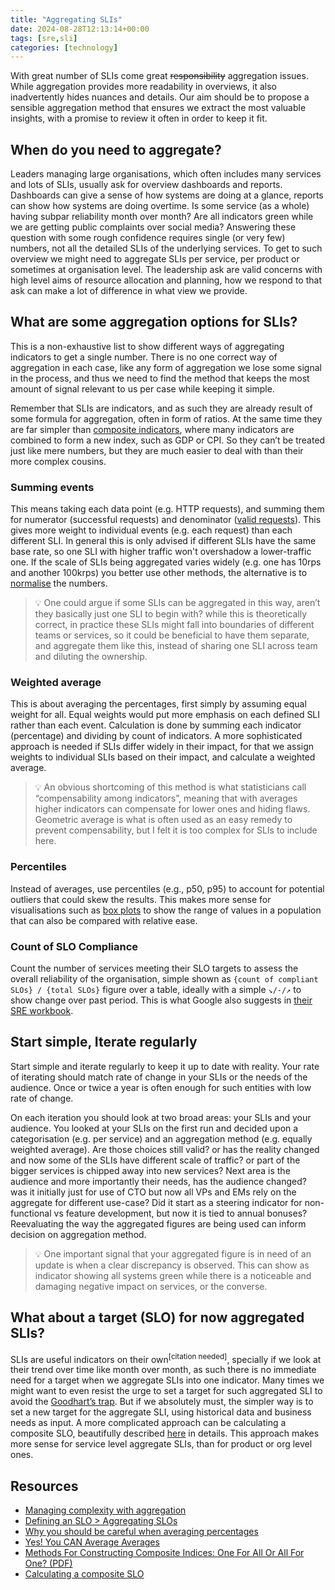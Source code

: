 ```yaml
---
title: "Aggregating SLIs"
date: 2024-08-28T12:13:14+00:00
tags: [sre,sli]
categories: [technology]
---
```


With great number of SLIs come great ~~responsibility~~ aggregation issues. While aggregation provides more readability in overviews, it also inadvertently hides nuances and details. Our aim should be to propose a sensible aggregation method that ensures we extract the most valuable insights, with a promise to review it often in order to keep it fit.

## When do you need to aggregate?

Leaders managing large organisations, which often includes many services and lots of SLIs, usually ask for overview dashboards and reports. Dashboards can give a sense of how systems are doing at a glance, reports can show how systems are doing overtime. Is some service (as a whole) having subpar reliability month over month? Are all indicators green while we are getting public complaints over social media? Answering these question with some rough confidence requires single (or very few) numbers, not all the detailed SLIs of the underlying services. To get to such overview we might need to aggregate SLIs per service, per product or sometimes at organisation level. The leadership ask are valid concerns with high level aims of resource allocation and planning, how we respond to that ask can make a lot of difference in what view we provide.

## What are some aggregation options for SLIs?

This is a non-exhaustive list to show different ways of aggregating indicators to get a single number. There is no one correct way of aggregation in each case, like any form of aggregation we lose some signal in the process, and thus we need to find the method that keeps the most amount of signal relevant to us per case while keeping it simple.

Remember that SLIs are indicators, and as such they are already result of some formula for aggregation, often in form of ratios. At the same time they are far simpler than [composite indicators](https://link.springer.com/referenceworkentry/10.1007/978-3-642-04898-2_15), where many indicators are combined to form a new index, such as GDP or CPI. So they can’t be treated just like mere numbers, but they are much easier to deal with than their more complex cousins.

### Summing events

This means taking each data point (e.g. HTTP requests), and summing them for numerator (successful requests) and denominator ([valid requests](https://blog.alexewerlof.com/p/valid-vs-total)). This gives more weight to individual events (e.g. each request) than each different SLI. In general this is only advised if different SLIs have the same base rate, so one SLI with higher traffic won't overshadow a lower-traffic one. If the scale of SLIs being aggregated varies widely (e.g. one has 10rps and another 100krps) you better use other methods, the alternative is to [normalise](https://en.wikipedia.org/wiki/Normalization_(statistics)) the numbers.

>💡 One could argue if some SLIs can be aggregated in this way, aren’t they basically just one SLI to begin with? while this is theoretically correct, in practice these SLIs might fall into boundaries of different teams or services, so it could be beneficial to have them separate, and aggregate them like this, instead of sharing one SLI across team and diluting the ownership.


### Weighted average

This is about averaging the percentages, first simply by assuming equal weight for all. Equal weights would put more emphasis on each defined SLI rather than each event. Calculation is done by summing each indicator (percentage) and dividing by count of indicators. A more sophisticated approach is needed if SLIs differ widely in their impact, for that we assign weights to individual SLIs based on their impact, and calculate a weighted average.

>💡 An obvious shortcoming of this method is what statisticians call “compensability among indicators”, meaning that with averages higher indicators can compensate for lower ones and hiding flaws. Geometric average is what is often used as an easy remedy to prevent compensability, but I felt it is too complex for SLIs to include here.


### Percentiles

Instead of averages, use percentiles (e.g., p50, p95) to account for potential outliers that could skew the results. This makes more sense for visualisations such as [box plots](https://en.wikipedia.org/wiki/Box_plot) to show the range of values in a population that can also be compared with relative ease.

### Count of SLO Compliance

Count the number of services meeting their SLO targets to assess the overall reliability of the organisation, simple shown as `{count of compliant SLOs} / {total SLOs}` figure over a table, ideally with a simple `↘/-/↗` to show change over past period. This is what Google also suggests in [their SRE workbook](https://sre.google/workbook/implementing-slos/#slo-compliance-report).

## Start simple, Iterate regularly

Start simple and iterate regularly to keep it up to date with reality. Your rate of iterating should match rate of change in your SLIs or the needs of the audience. Once or twice a year is often enough for such entities with low rate of change.

On each iteration you should look at two broad areas: your SLIs and your audience. You looked at your SLIs on the first run and decided upon a categorisation (e.g. per service) and an aggregation method (e.g. equally weighted average). Are those choices still valid? or has the reality changed and now some of the SLIs have different scale of traffic? or part of the bigger services is chipped away into new services? Next area is the audience and more importantly their needs, has the audience changed? was it initially just for use of CTO but now all VPs and EMs rely on the aggregate for different use-case? Did it start as a steering indicator for non-functional vs feature development, but now it is tied to annual bonuses? Reevaluating the way the aggregated figures are being used can inform decision on aggregation method.

>💡 One important signal that your aggregated figure is in need of an update is when a clear discrepancy is observed. This can show as indicator showing all systems green while there is a noticeable and damaging negative impact on services, or the converse.


## What about a target (SLO) for now aggregated SLIs?

SLIs are useful indicators on their own<sup>[citation needed]</sup>, specially if we look at their trend over time like month over month, as such there is no immediate need for a target when we aggregate SLIs into one indicator. Many times we might want to even resist the urge to set a target for such aggregated SLI to avoid the [Goodhart’s trap](https://en.wikipedia.org/wiki/Goodhart%27s_law). But if we absolutely must, the simpler way is to set a new target for the aggregate SLI, using historical data and business needs as input. A more complicated approach can be calculating a composite SLO, beautifully described [here](https://alexewerlof.medium.com/calculating-composite-sla-d855eaf2c655) in details. This approach makes more sense for service level aggregate SLIs, than for product or org level ones.

## Resources

- [Managing complexity with aggregation](https://www.coursera.org/lecture/site-reliability-engineering-slos/managing-complexity-with-aggregation-pLdiv)
- [Defining an SLO > Aggregating SLOs](https://medium.com/@asuffield/defining-an-slo-6302f60b218a#e3be)
- [Why you should be careful when averaging percentages](https://www.robertoreif.com/blog/2018/1/7/why-you-should-be-careful-when-averaging-percentages)
- [Yes! You CAN Average Averages](https://weallcount.com/2020/11/02/yes-you-can-average-averages/)
- [Methods For Constructing Composite Indices: One For All Or All For One? (PDF)](https://www.istat.it/it/files/2013/12/Rivista2013_Mazziotta_Pareto.pdf)
- [Calculating a composite SLO](https://blog.alexewerlof.com/p/composite-slo)
